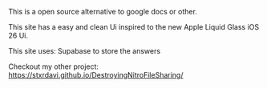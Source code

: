 This is a open source alternative to google docs or other.

This site has a easy and clean Ui inspired to the new Apple Liquid Glass iOS 26 Ui.

This site uses: Supabase to store the answers

Checkout my other project: https://stxrdavi.github.io/DestroyingNitroFileSharing/

